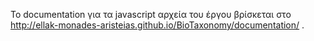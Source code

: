 Το documentation για τα javascript αρχεία του έργου βρίσκεται στο http://ellak-monades-aristeias.github.io/BioTaxonomy/documentation/ .
